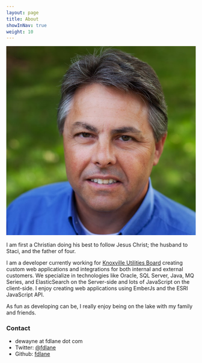 ```yaml
---
layout: page
title: About
showInNav: true
weight: 10
---
```


<img class="ui small left floated image"  alt="F. DeWayne Lane" src="/images/profile-sm.jpg">

I am first a Christian doing his best to follow Jesus Christ; the husband to Staci, and the father of four.  

I am a developer currently working for [Knoxville Utilities Board](https://www.kub.org) creating custom web applications and integrations for both internal and external customers. We specialize in technologies like Oracle, SQL Server, Java, MQ Series, and ElasticSearch on the Server-side and lots of JavaScript on the client-side.  I enjoy creating web applications using EmberJs and the ESRI JavaScript API.

As fun as developing can be, I really enjoy being on the lake with my family and friends.

### Contact
- dewayne at fdlane dot com
- Twitter: [@fdlane](http://twitter.com/fdlane)
- Github: [fdlane](http://github.com/fdlane)

